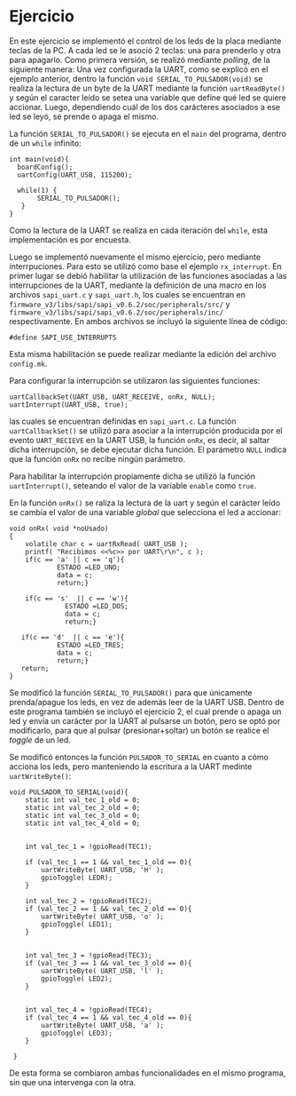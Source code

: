 # Ejercicio
En este ejercicio se implementó el control de los leds de la placa mediante teclas de la PC. A cada led se le asoció 2 teclas: una para prenderlo y otra para apagarlo. Como primera versión, se realizó mediante <i> polling</i>, de la siguiente manera: Una vez configurada la UART, como se explicó en el ejemplo anterior, dentro la función `void SERIAL_TO_PULSADOR(void)` se realiza la lectura de un byte de la UART mediante la función `uartReadByte()` y según el caracter leído se setea una variable que define qué led se quiere accionar. Luego, dependiendo cuál de los dos carácteres asociados a ese led se leyó, se prende o apaga el mismo. 

La función `SERIAL_TO_PULSADOR()` se ejecuta en el `main` del programa, dentro de un `while` infinito:

```{c}
int main(void){
  boardConfig();
  uartConfig(UART_USB, 115200);
  
  while(1) {
	   SERIAL_TO_PULSADOR();
   }
}
```

Como la lectura de la UART se realiza en cada iteración del `while`, esta implementación es por encuesta.

Luego se implementó nuevamente el mismo ejercicio, pero mediante interrpuciones. Para esto se utilizó como base el ejemplo `rx_interrupt`. 
En primer lugar se debió habilitar la utilización de las funciones asociadas a las interrupciones de la UART, mediante la definición de una macro en los archivos `sapi_uart.c` y `sapi_uart.h`, los cuales se encuentran en `firmware_v3/libs/sapi/sapi_v0.6.2/soc/peripherals/src/` y `firmware_v3/libs/sapi/sapi_v0.6.2/soc/peripherals/inc/` respectivamente. En ambos archivos se incluyó la siguiente línea de código:

```{c}
#define SAPI_USE_INTERRUPTS
```

Esta misma habilitación se puede realizar mediante la edición del archivo `config.mk`.

Para configurar la interrupción se utilizaron las siguientes funciones:

```{c}
uartCallbackSet(UART_USB, UART_RECEIVE, onRx, NULL);
uartInterrupt(UART_USB, true);
```
las cuales se encuentran definidas en `sapi_uart.c`. La función `uartCallbackSet()` se utilizó para asociar a la interrupción producida por el evento `UART_RECIEVE` en la UART USB, la función `onRx`, es decir, al saltar dicha interrupción, se debe ejecutar dicha función. El parámetro `NULL` indica que la función `onRx` no recibe ningún parámetro.

Para habilitar la interrupción propiamente dicha se utilizó la función `uartInterrupt()`, seteando el valor de la variable `enable` como `true`. 

En la función `onRx()` se raliza la lectura de la uart y según el carácter leído se cambia el valor de una variable <i> global </i> que selecciona el led a accionar:

```{c}
void onRx( void *noUsado)
{
    volatile char c = uartRxRead( UART_USB );
    printf( "Recibimos <<%c>> por UART\r\n", c );
    if(c == 'a' || c == 'q'){
            ESTADO =LED_UNO;
            data = c;
            return;}

    if(c == 's'  || c == 'w'){
              ESTADO =LED_DOS;
              data = c;
              return;}

   if(c == 'd'  || c == 'e'){
            ESTADO =LED_TRES;
            data = c;
            return;}
   return;
}
```

Se modificó la función `SERIAL_TO_PULSADOR()` para que únicamente prenda/apague los leds, en vez de además leer de la UART USB. 
Dentro de este programa también se incluyó el ejercicio 2, el cual prende o apaga un led y envía un carácter por la UART al pulsarse un botón, pero se optó por modificarlo, para que al pulsar (presionar+soltar) un botón se realice el <i> toggle </i> de un led. 

Se modificó entonces la función `PULSADOR_TO_SERIAL` en cuanto a cómo acciona los leds, pero manteniendo la escritura a la UART medinte `uartWriteByte()`:

```{c}
void PULSADOR_TO_SERIAL(void){
	static int val_tec_1_old = 0;
	static int val_tec_2_old = 0;
	static int val_tec_3_old = 0;
	static int val_tec_4_old = 0;


	int val_tec_1 = !gpioRead(TEC1);

	if (val_tec_1 == 1 && val_tec_1_old == 0){
		uartWriteByte( UART_USB, 'H' );
		gpioToggle( LEDR);
	}

	int val_tec_2 = !gpioRead(TEC2);
	if (val_tec_2 == 1 && val_tec_2_old == 0){
		uartWriteByte( UART_USB, 'o' );
		gpioToggle( LED1);
	}


	int val_tec_3 = !gpioRead(TEC3);
	if (val_tec_3 == 1 && val_tec_3_old == 0){
		uartWriteByte( UART_USB, 'l' );
		gpioToggle( LED2);
	}


	int val_tec_4 = !gpioRead(TEC4);
	if (val_tec_4 == 1 && val_tec_4_old == 0){
		uartWriteByte( UART_USB, 'a' );
		gpioToggle( LED3);
	}

 }
```

De esta forma se combiaron ambas funcionalidades en el mismo programa, sin que una intervenga con la otra. 
